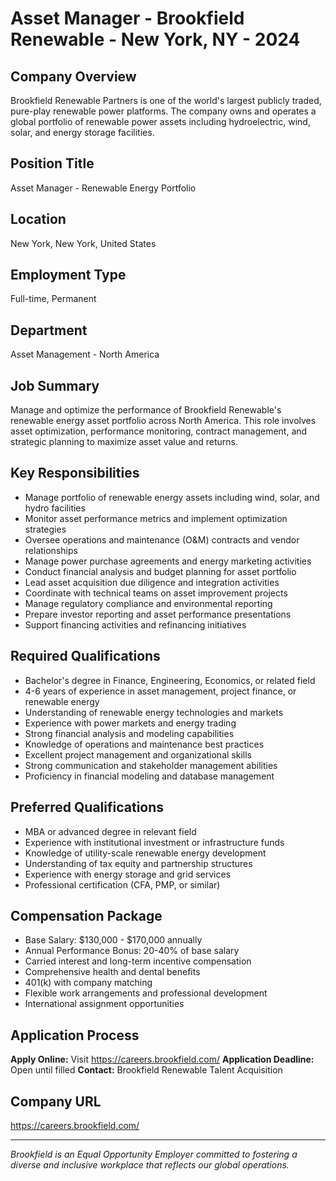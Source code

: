 # Asset Manager - Brookfield Renewable - New York, NY - 2024

## Company Overview
Brookfield Renewable Partners is one of the world's largest publicly traded, pure-play renewable power platforms. The company owns and operates a global portfolio of renewable power assets including hydroelectric, wind, solar, and energy storage facilities.

## Position Title
Asset Manager - Renewable Energy Portfolio

## Location
New York, New York, United States

## Employment Type
Full-time, Permanent

## Department
Asset Management - North America

## Job Summary
Manage and optimize the performance of Brookfield Renewable's renewable energy asset portfolio across North America. This role involves asset optimization, performance monitoring, contract management, and strategic planning to maximize asset value and returns.

## Key Responsibilities
- Manage portfolio of renewable energy assets including wind, solar, and hydro facilities
- Monitor asset performance metrics and implement optimization strategies
- Oversee operations and maintenance (O&M) contracts and vendor relationships
- Manage power purchase agreements and energy marketing activities
- Conduct financial analysis and budget planning for asset portfolio
- Lead asset acquisition due diligence and integration activities
- Coordinate with technical teams on asset improvement projects
- Manage regulatory compliance and environmental reporting
- Prepare investor reporting and asset performance presentations
- Support financing activities and refinancing initiatives

## Required Qualifications
- Bachelor's degree in Finance, Engineering, Economics, or related field
- 4-6 years of experience in asset management, project finance, or renewable energy
- Understanding of renewable energy technologies and markets
- Experience with power markets and energy trading
- Strong financial analysis and modeling capabilities
- Knowledge of operations and maintenance best practices
- Excellent project management and organizational skills
- Strong communication and stakeholder management abilities
- Proficiency in financial modeling and database management

## Preferred Qualifications
- MBA or advanced degree in relevant field
- Experience with institutional investment or infrastructure funds
- Knowledge of utility-scale renewable energy development
- Understanding of tax equity and partnership structures
- Experience with energy storage and grid services
- Professional certification (CFA, PMP, or similar)

## Compensation Package
- Base Salary: $130,000 - $170,000 annually
- Annual Performance Bonus: 20-40% of base salary
- Carried interest and long-term incentive compensation
- Comprehensive health and dental benefits
- 401(k) with company matching
- Flexible work arrangements and professional development
- International assignment opportunities

## Application Process
**Apply Online:** Visit https://careers.brookfield.com/
**Application Deadline:** Open until filled
**Contact:** Brookfield Renewable Talent Acquisition

## Company URL
https://careers.brookfield.com/

---
*Brookfield is an Equal Opportunity Employer committed to fostering a diverse and inclusive workplace that reflects our global operations.*